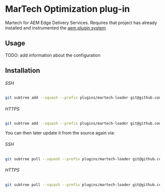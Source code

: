 # MarTech Optimization plug-in
Martech for AEM Edge Delivery Services.
Requires that project has already installed and instrumented the [aem plugin system](https://github.com/chicharr/aem-lib-plugin-system)

## Usage
TODO: add information about the configuration

## Installation
###### SSH

```bash
git subtree add --squash --prefix plugins/martech-loader git@github.com:chicharr/aem-martech-loader.git main
```

###### HTTPS

```bash
git subtree add --squash --prefix plugins/martech-loader git@github.com:chicharr/aem-martech-loader.git main
```

You can then later update it from the source again via:

###### SSH

```bash
git subtree pull --squash --prefix plugins/martech-loader git@github.com:chicharr/aem-martech-loader.git main
```

###### HTTPS

```bash
git subtree pull --squash --prefix plugins/martech-loader git@github.com:chicharr/aem-martech-loader.git main
```
